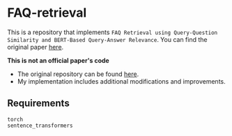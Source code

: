 # FAQ-retrieval
This is a repository that implements `FAQ Retrieval using Query-Question Similarity and BERT-Based Query-Answer Relevance`. You can find the original paper [here](https://arxiv.org/pdf/1905.02851.pdf).

**This is not an official paper's code**

- The original repository can be found [here](https://github.com/ku-nlp/bert-based-faqir).
- My implementation includes additional modifications and improvements.

## Requirements
```
torch
sentence_transformers
```

